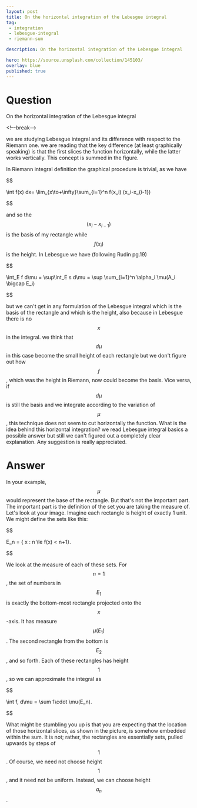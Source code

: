 ```yaml
---
layout: post
title: On the horizontal integration of the Lebesgue integral
tag:
 - integration
 - lebesgue-integral
 - riemann-sum

description: On the horizontal integration of the Lebesgue integral

hero: https://source.unsplash.com/collection/145103/
overlay: blue 
published: true
---
```


# Question 

On the horizontal integration of the Lebesgue integral

<!–-break-–>


we are  studying Lebesgue integral and its difference with respect to the Riemann one.
we are  reading that the key difference (at least graphically speaking) is that the first slices the function horizontally, while the latter works vertically. This concept is summed in the figure.  

In Riemann integral definition the graphical procedure is trivial, as we have


$$

\int f(x) dx= \lim_{x\to+\infty}\sum_{i=1}^n f(x_i) (x_i-x_{i-1})

$$


and so the $$(x_i-x_{i-1})$$ is the basis of my rectangle while $$f(x_i)$$ is the height.
In Lebesgue we have (following Rudin pg.19)


$$

\int_E f d\mu = \sup\int_E s d\mu = \sup \sum_{i=1}^n \alpha_i \mu(A_i \bigcap E_i)

$$


but we can't get in any formulation of the Lebesgue integral which is the basis of the rectangle and which is the height, also because in Lebesgue there is no $$x$$ in the integral.
we think that $$d\mu$$ in this case become the small height of each rectangle but we don't figure out how $$f$$, which was the height in Riemann, now could become the basis. Vice versa, if $$d\mu$$ is still the basis and we integrate according to the variation of $$\mu$$, this technique does not seem to cut horizontally the function.
What is the idea behind this horizontal integration?
we read Lebesgue integral basics a possible answer but still we can't figured out a completely clear explanation.
Any suggestion is really appreciated.

# Answer 


In your example, $$\mu$$ would represent the base of the rectangle. But that's not the important part. The important part is the definition of the set you are taking the measure of.
Let's look at your image. Imagine each rectangle is height of exactly 1 unit. We might define the sets like this:


$$

E_n = \{ x : n \le f(x) < n+1\}.

$$


We look at the measure of each of these sets.
For $$n = 1$$, the set of numbers in $$E_1$$ is exactly the bottom-most rectangle projected onto the $$x$$-axis. It has measure $$\mu(E_1)$$. The second rectangle from the bottom is $$E_2$$, and so forth.
Each of these rectangles has height $$1$$, so we can approximate the integral as


$$

\int f\, d\mu = \sum 1\cdot \mu(E_n).

$$


What might be stumbling you up is that you are expecting that the location of those horizontal slices, as shown in the picture, is somehow embedded within the sum. It is not; rather, the rectangles are essentially sets, pulled upwards by steps of $$1$$.
Of course, we need not choose height $$1$$, and it need not be uniform. Instead, we can choose height $$a_n$$.

